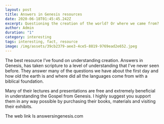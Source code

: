 ```yaml
---
layout: post
title: Answers in Genesis resources
date: 2020-06-18T01:45:45.242Z
excerpt: Questioning the creation of the world? Or where we came from? Check this out 🌎
author: Admin
duration: "1"
category: interesting
tags: interesting, fact, resource
image: /img/assets/39cb2379-aee3-4ce5-8819-9769ead2e652.jpeg
---
```

The best resource I’ve found on understanding creation. Answers in Genesis, has taken scripture to a level of understanding that I’ve never seen before. They answer many of the questions we have about the first day and how old the earth is and where did all the languages come from with a biblical foundation. 

Many of their lectures and presentations are free and extremely beneficial in understanding the Gospel from Genesis. I highly suggest you support them in any way possible by purchasing their books, materials and visiting their exhibits. 

The web link Is answersingenesis.com